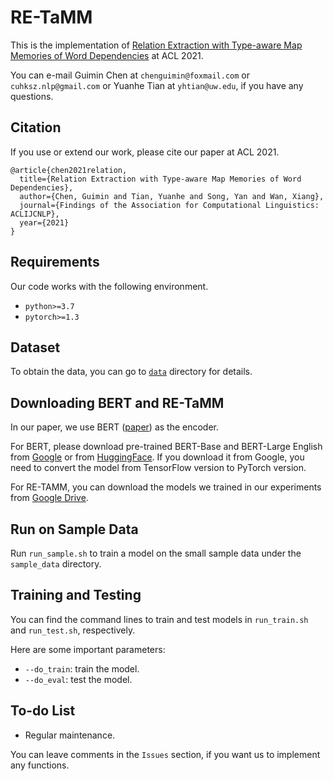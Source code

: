 # RE-TaMM

This is the implementation of [Relation Extraction with Type-aware Map Memories of Word Dependencies](https://aclanthology.org/2021.findings-acl.221.pdf) at ACL 2021.

You can e-mail Guimin Chen at `chenguimin@foxmail.com` or `cuhksz.nlp@gmail.com` or Yuanhe Tian at `yhtian@uw.edu`, if you have any questions.

## Citation

If you use or extend our work, please cite our paper at ACL 2021.

```
@article{chen2021relation,
  title={Relation Extraction with Type-aware Map Memories of Word Dependencies},
  author={Chen, Guimin and Tian, Yuanhe and Song, Yan and Wan, Xiang},
  journal={Findings of the Association for Computational Linguistics: ACLIJCNLP},
  year={2021}
}
```

## Requirements

Our code works with the following environment.
* `python>=3.7`
* `pytorch>=1.3`

## Dataset

To obtain the data, you can go to [`data`](./data) directory for details.

## Downloading BERT and RE-TaMM

In our paper, we use BERT ([paper](https://www.aclweb.org/anthology/N19-1423/)) as the encoder.

For BERT, please download pre-trained BERT-Base and BERT-Large English from [Google](https://github.com/google-research/bert) or from [HuggingFace](https://s3.amazonaws.com/models.huggingface.co/bert/bert-base-chinese.tar.gz). If you download it from Google, you need to convert the model from TensorFlow version to PyTorch version.

For RE-TAMM, you can download the models we trained in our experiments from [Google Drive](https://drive.google.com/drive/folders/1NqN2S9VGbgmD6Z-V2YVncA9lHOaffOuM?usp=sharing).

## Run on Sample Data

Run `run_sample.sh` to train a model on the small sample data under the `sample_data` directory.

## Training and Testing

You can find the command lines to train and test models in `run_train.sh` and `run_test.sh`, respectively.

Here are some important parameters:

* `--do_train`: train the model.
* `--do_eval`: test the model.

## To-do List

* Regular maintenance.

You can leave comments in the `Issues` section, if you want us to implement any functions.

